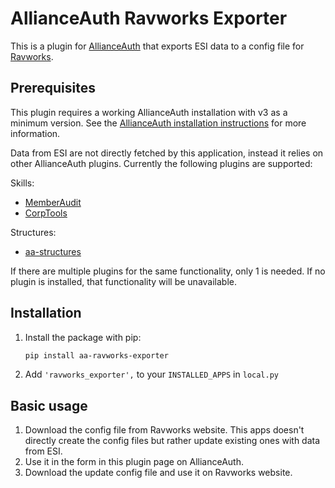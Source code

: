 # AllianceAuth Ravworks Exporter

This is a plugin for [AllianceAuth](https://gitlab.com/allianceauth/allianceauth) that exports ESI data to a config file for [Ravworks](https://ravworks.com/).

## Prerequisites

This plugin requires a working AllianceAuth installation with v3 as a minimum version. See the [AllianceAuth installation instructions](https://allianceauth.readthedocs.io/en/latest/installation/index.html) for more information.

Data from ESI are not directly fetched by this application, instead it relies on other AllianceAuth plugins. Currently the following plugins are supported:

Skills:

- [MemberAudit](https://apps.allianceauth.org/apps/detail/aa-memberaudit)
- [CorpTools](https://apps.allianceauth.org/apps/detail/allianceauth-corptools)

Structures:

- [aa-structures](https://apps.allianceauth.org/apps/detail/aa-structures)

If there are multiple plugins for the same functionality, only 1 is needed. If no plugin is installed, that functionality will be unavailable.

## Installation

1. Install the package with pip:

    ```bash
    pip install aa-ravworks-exporter
    ```

2. Add `'ravworks_exporter',` to your `INSTALLED_APPS` in `local.py`

## Basic usage

1. Download the config file from Ravworks website. This apps doesn't directly create the config files but rather update existing ones with data from ESI.
2. Use it in the form in this plugin page on AllianceAuth.
3. Download the update config file and use it on Ravworks website.
